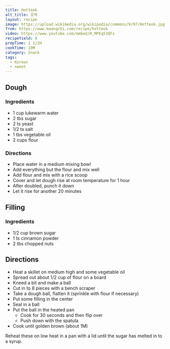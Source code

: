 ```yaml
---
title: Hotteok
alt_title: 호떡
layout: recipe
image: https://upload.wikimedia.org/wikipedia/commons/9/97/Hotteok.jpg
from: https://www.maangchi.com/recipe/hotteok
video: https://www.youtube.com/embed/R_MPEq53QFs
recipeYield: 8
prepTime: 1 1/2H
cookTime: 10M
category: Snack
tags:
  - Korean
  - sweet
---
```



## Dough

### Ingredients

- 1 cup lukewarm water
- 2 tbs sugar
- 2 ts yeast
- 1/2 ts salt
- 1 tbs vegetable oil
- 2 cups flour

### Directions

- Place water in a medium mixing bowl
- Add everything but the flour and mix well
- Add flour and mix with a rice scoop
- Cover and let dough rise at room temperature for 1 hour
- After doubled, punch it down
- Let it rise for another 20 minutes

## Filling

### Ingredients

- 1/2 cup brown sugar
- 1 ts cinnamon powder
- 2 tbs chopped nuts

## Directions

- Heat a skillet on medium high and some vegetable oil
- Spread out about 1/2 cup of flour on a board
- Kneed a bit and make a ball
- Cut in to 8 pieces with a bench scraper
- Take a dough ball, flatten it (sprinkle with flour if necessary)
- Put some filling in the center
- Seal in a ball
- Put the ball in the heated pan
  - Cook for 30 seconds and then flip over
  - Push down with the spatula
- Cook until golden brown (about 1M)

Reheat these on low heat in a pan with a lid until the sugar has melted in to a syrup.
